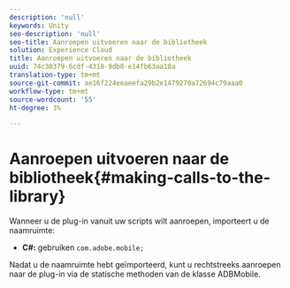 ```yaml
---
description: 'null'
keywords: Unity
seo-description: 'null'
seo-title: Aanroepen uitvoeren naar de bibliotheek
solution: Experience Cloud
title: Aanroepen uitvoeren naar de bibliotheek
uuid: 74c30379-6cdf-4318-9db8-e14fb63aa18a
translation-type: tm+mt
source-git-commit: ae16f224eeaeefa29b2e1479270a72694c79aaa0
workflow-type: tm+mt
source-wordcount: '55'
ht-degree: 3%

---
```



# Aanroepen uitvoeren naar de bibliotheek{#making-calls-to-the-library}

Wanneer u de plug-in vanuit uw scripts wilt aanroepen, importeert u de naamruimte:

* **C#:** gebruiken `com.adobe.mobile;`

Nadat u de naamruimte hebt geïmporteerd, kunt u rechtstreeks aanroepen naar de plug-in via de statische methoden van de klasse ADBMobile.
